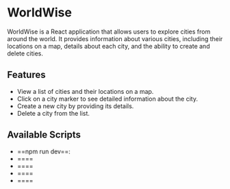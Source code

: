 # WorldWise
WorldWise is a React application that allows users to explore cities from around the world. It provides information about various cities, including their locations on a map, details about each city, and the ability to create and delete cities.

## Features
- View a list of cities and their locations on a map.
- Click on a city marker to see detailed information about the city.
- Create a new city by providing its details.
- Delete a city from the list.

## Available Scripts
- ==npm run dev==:
- ====
- ====
- ====
- ====
